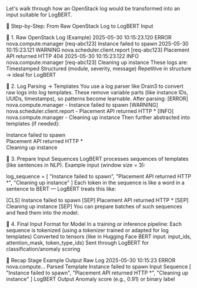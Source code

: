  Let's walk through how an OpenStack log would be transformed into an input suitable for LogBERT.

🧾 Step-by-Step: From Raw OpenStack Log to LogBERT Input

🔹 1. Raw OpenStack Log (Example)
2025-05-30 10:15:23.120  ERROR nova.compute.manager [req-abc123] Instance failed to spawn
2025-05-30 10:15:23.121  WARNING nova.scheduler.client.report [req-abc123] Placement API returned HTTP 404
2025-05-30 10:15:23.122  INFO nova.compute.manager [req-abc123] Cleaning up instance
These logs are:
Timestamped
Structured (module, severity, message)
Repetitive in structure → ideal for LogBERT

🔹 2. Log Parsing → Templates
You use a log parser like Drain3 to convert raw logs into log templates. These remove variable parts (like instance IDs, UUIDs, timestamps), so patterns become learnable.
After parsing:
[ERROR] nova.compute.manager - Instance failed to spawn
[WARNING] nova.scheduler.client.report - Placement API returned HTTP *
[INFO] nova.compute.manager - Cleaning up instance
Then further abstracted into templates (if needed):

Instance failed to spawn  
Placement API returned HTTP *  
Cleaning up instance

🔹 3. Prepare Input Sequences
LogBERT processes sequences of templates (like sentences in NLP). Example input (window size = 3):

log_sequence = [
    "Instance failed to spawn",
    "Placement API returned HTTP *",
    "Cleaning up instance"
]
Each token in the sequence is like a word in a sentence to BERT — LogBERT treats this like:

[CLS] Instance failed to spawn [SEP]
Placement API returned HTTP * [SEP]
Cleaning up instance [SEP]
You can prepare batches of such sequences and feed them into the model.

🔹 4. Final Input Format for Model
In a training or inference pipeline:
Each sequence is tokenized (using a tokenizer trained or adapted for log templates)
Converted to tensors (like in Hugging Face BERT input: input_ids, attention_mask, token_type_ids)
Sent through LogBERT for classification/anomaly scoring

🧠 Recap
Stage	Example Output
Raw Log	2025-05-30 10:15:23 ERROR nova.compute...
Parsed Template	Instance failed to spawn
Input Sequence	[ "Instance failed to spawn", "Placement API returned HTTP *", "Cleaning up instance" ]
LogBERT Output	Anomaly score (e.g., 0.91) or binary label
